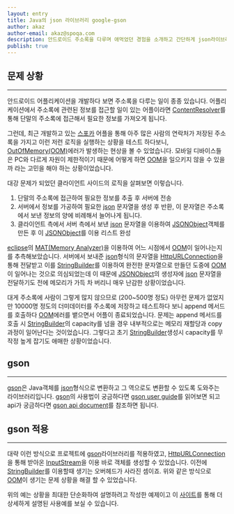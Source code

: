 ```yaml
---
layout: entry
title: Java의 json 라이브러리 google-gson
author: akaz
author-email: akaz@spoqa.com
description: 안드로이드 주소록을 다루며 애먹었던 경험을 소개하고 간단하게 json라이브러리 google-gson 사용법을 소개합니다.
publish: true
---
```


## 문제 상황
---

안드로이드 어플리케이션을 개발하다 보면 주소록을 다루는 일이 종종 있습니다. 어플리케이션에서 주소록에 관련된 정보를 접근할 일이 있는 어플이라면 [ContentResolver](http://developer.android.com/reference/android/content/ContentResolver.html)를 통해 단말의 주소록에 접근해서 필요한 정보를 가져오게 됩니다.

그런데, 최근 개발하고 있는 [스포카] 어플을 통해 아주 많은 사람의 연락처가 저장된 주소록을 가지고 이런 저런 로직을 실행하는 상황을 테스트 하다보니, [OutOfMemory(OOM)][OOM]에러가 발생하는 현상을 볼 수 있었습니다. 모바일 디바이스들은 PC와 다르게 자원이 제한적이기 때문에 어떻게 하면 [OOM]을 일으키지 않을 수 있을까 라는 고민을 해야 하는 상황이었습니다.

대강 문제가 되었던 클라이언트 사이드의 로직을 살펴보면 이렇습니다.

1. 단말의 주소록에 접근하여 필요한 정보를 추출 후 서버에 전송
2. 서버에서 정보를 가공하여 필요한 [json] 문자열을 생성 후 반환, 이 문자열은 주소록에서 보낸 정보의 양에 비례해서 늘어나게 됩니다.
3. 클라이언트 측에서 서버 측에서 보낸 [json] 문자열을 이용하여 [JSONObject]객체를 만든 후 이 [JSONObject]를 이용 리스트 완성

[eclipse]의 [MAT(Memory Analyzer)][MAT]을 이용하여 어느 시점에서 [OOM]이 일어나는지를 추측해보았습니다. 서버에서 보내준 [json]형식의 문자열을 [HttpURLConnection]을 통해 전달받고 이를 [StringBuilder]를 이용하여 완전한 문자열으로 만들던 도중에 [OOM]이 일어나는 것으로 의심되었는데 이 때문에 [JSONObject]의 생성자에 [json] 문자열을 전달하기도 전에 메모리가 가득 차 버리니 매우 난감한 상황이었습니다.

대게 주소록에 사람이 그렇게 많지 않으므로 (200~500명 정도) 아무런 문제가 없었지만 10000명 정도의 더미데이터를 주소록에 저장하고 테스트하다 보니 append 메서드를 호출하다 [OOM]에러를 뱉으면서 어플이 종료되었습니다. 문제는 append 메서드를 호출 시 [StringBuilder]의 capacity를 넘을 경우 내부적으로는 메모리 재할당과 copy과정이 일어난다는 것이었습니다. 그렇다고 초기 [StringBuilder]생성시 capacity를 무작정 높게 잡기도 애매한 상황이었습니다.

## gson
---

[gson]은 Java객체를 [json]형식으로 변환하고 그 역으로도 변환할 수 있도록 도와주는 라이브러리입니다. [gson]의 사용법이 궁금하다면 [gson user guide]를 읽어보면 되고 api가 궁금하다면 [gson api document]를 참조하면 됩니다.

## gson 적용
---

<script src="https://gist.github.com/1580601.js?file=gistfile1.py">  </script>

대략 이런 방식으로 프로젝트에 [gson]라이브러리를 적용하였고, [HttpURLConnection]을 통해 받아온 [InputStream]을 이용 바로 객체를 생성할 수 있었습니다. 이전에 [StringBuilder]를 이용할때 생기는 오버헤드가 사라진 셈이죠. 위와 같은 방식으로 [OOM]이 생기는 문제 상황을 해결 할 수 있었습니다.

위의 예는 상황을 최대한 단순화하여 설명하려고 작성한 예제이고 이 [사이트](http://www.softwarepassion.com/android-series-parsing-json-data-with-gson/)를 통해 더 상세하게 설명된 사용예를 보실 수 있습니다.

  [스포카]: http://spo.qa/get
  [OOM]: http://developer.android.com/reference/java/lang/OutOfMemoryError.html 
  [eclipse]: http://www.eclipse.org
  [MAT]: http://eclipse.org/mat/
  [JSONObject]: http://developer.android.com/reference/org/json/JSONObject.html
  [StringBuilder]: http://developer.android.com/reference/java/lang/StringBuilder.html
  [HttpURLConnection]: http://developer.android.com/reference/java/net/HttpURLConnection.html
  [InputStream]: http://developer.android.com/reference/java/io/InputStream.html
  [json]: http://www.json.org
  [gson]: http://code.google.com/p/google-gson/
  [gson user guide]: https://sites.google.com/site/gson/gson-user-guide
  [gson api document]: http://google-gson.googlecode.com/svn/trunk/gson/docs/javadocs/index.html
  [stackoverflow]: http://stackoverflow.com/
